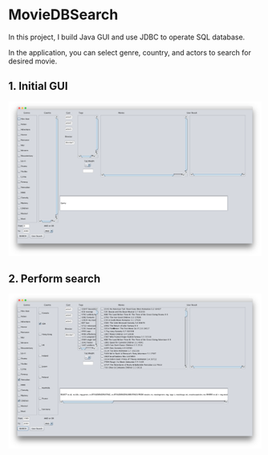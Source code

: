 # MovieDBSearch
In this project, I build Java GUI and use JDBC to operate SQL database.

In the application, you can select genre, country, and actors to search for desired movie.

## 1. Initial GUI
![Initial GUI](https://github.com/applewct/MovieDBSearch/blob/master/NetBeanProject/png/GUI1.png)

## 2. Perform search
![Perform search](https://github.com/applewct/MovieDBSearch/blob/master/NetBeanProject/png/GUI2.png)
